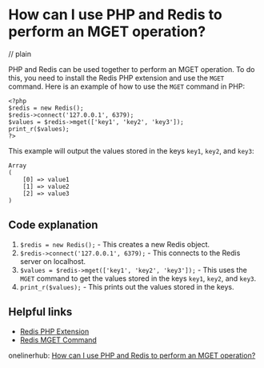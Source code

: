 # How can I use PHP and Redis to perform an MGET operation?
// plain

PHP and Redis can be used together to perform an MGET operation. To do this, you need to install the Redis PHP extension and use the `MGET` command. Here is an example of how to use the `MGET` command in PHP:

```
<?php
$redis = new Redis();
$redis->connect('127.0.0.1', 6379);
$values = $redis->mget(['key1', 'key2', 'key3']);
print_r($values);
?>
```

This example will output the values stored in the keys `key1`, `key2`, and `key3`:

```
Array
(
    [0] => value1
    [1] => value2
    [2] => value3
)
```

## Code explanation


1. `$redis = new Redis();` - This creates a new Redis object.
2. `$redis->connect('127.0.0.1', 6379);` - This connects to the Redis server on localhost.
3. `$values = $redis->mget(['key1', 'key2', 'key3']);` - This uses the `MGET` command to get the values stored in the keys `key1`, `key2`, and `key3`.
4. `print_r($values);` - This prints out the values stored in the keys.

## Helpful links

- [Redis PHP Extension](https://redis.io/clients/php)
- [Redis MGET Command](https://redis.io/commands/mget)

onelinerhub: [How can I use PHP and Redis to perform an MGET operation?](https://onelinerhub.com/predis/how-can-i-use-php-and-redis-to-perform-an-mget-operation)